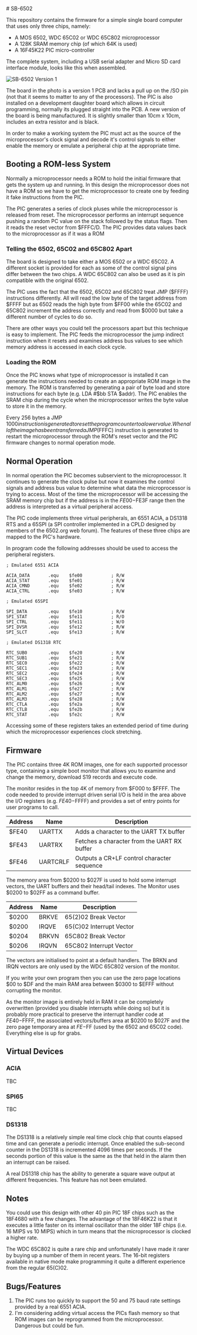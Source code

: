﻿﻿﻿﻿﻿﻿﻿# SB-6502This repository contains the firmware for a simple single board computer that uses only three chips, namely:- A MOS 6502, WDC 65C02 or WDC 65C802 microprocessor- A 128K SRAM memory chip (of which 64K is used)- A 16F45K22 PIC micro-controllerThe complete system, including a USB serial adapter and Micro SD card interface module, looks like this when assembled.![SB-6502 Version 1](images/sb-6502.jpg)The board in the photo is a version 1 PCB and lacks a pull up on the /SO pin (not that it seems to matter to any of the processors). The PIC is also installed on a development daughter board which allows in circuit programming, normally its plugged straight into the PCB. A new version of the board is being manufactured. It is slightly smaller than 10cm x 10cm, includes an extra resistor and is black.In order to make a working system the PIC must act as the source of the microprocessor's clock signal and decode it's control signals to either enable the memory or emulate a peripheral chip at the appropriate time.## Booting a ROM-less SystemNormally a microprocessor needs a ROM to hold the initial firmware that gets the system up and running. In this design the microprocessor does not have a ROM so we have to get the microprocessor to create one by feeding it fake instructions from the PIC.The PIC generates a series of clock pluses while the microprocessor is released from reset. The microprocessor performs an interrupt sequence pushing a random PC value on the stack followed by the status flags. Then it reads the reset vector from $FFFC/D. The PIC provides data values back to the  microprocessor as if it was a ROM### Telling the 6502, 65C02 and 65C802 ApartThe board is designed to take either a MOS 6502 or a WDC 65C02. A different socket is provided for each as some of the control signal pins differ between the two chips. A WDC 65C802 can also be used as it is pin compatible with the original 6502.The PIC uses the fact that the 6502, 65C02 and 65C802 treat JMP ($FFFF) instructions differently. All will read the low byte of the target address from $FFFF but as 6502 reads the high byte from $FF00 while the 65C02 and 65C802 increment the address correctly and read from $0000 but take a different number of cycles to do so.There are other ways you could tell the processors apart but this technique is easy to implement. The PIC feeds the microprocessor the jump indirect instruction when it resets and examines address bus values to see which memory address is accessed in each clock cycle.### Loading the ROMOnce the PIC knows what type of microprocessor is installed it can generate the instructions needed to create an appropriate ROM image in the memory. The ROM is transferred by generating a pair of byte load and store instructions for each byte (e.g. LDA #$bb STA $addr). The PIC enables the SRAM chip during the cycle when the microprocessor writes the byte value to store it in the memory.Every 256 bytes a JMP $1000 instruction is generated to reset the program counter to a lower value. When all of the image has been transferred a JMP ($FFFC) instruction is generated to restart the microprocessor through the ROM's reset vector and the PIC firmware changes to normal operation mode.## Normal OperationIn normal operation the PIC becomes subservient to the microprocessor. It continues to generate the clock pulse but now it examines the control signals and address bus value to determine what data the microprocessor is trying to access. Most of the time the microprocessor will be accessing the SRAM memory chip but if the address is in the $FE00-$FE3F range then the address is interpreted as a virtual peripheral access.The PIC code implements three virtual peripherals, an 6551 ACIA, a DS1318 RTS and a 65SPI (a SPI controller implemented in a CPLD designed by members of the 6502.org web forum). The features of these three chips are mapped to the PIC's hardware.In program code the following addresses should be used to access the peripheral registers.    ; Emulated 6551 ACIA    ACIA_DATA       .equ    $fe00           ; R/W    ACIA_STAT       .equ    $fe01           ; R/W    ACIA_CMND       .equ    $fe02           ; R/W    ACIA_CTRL       .equ    $fe03           ; R/W    ; Emulated 65SPI    SPI_DATA        .equ    $fe10           ; R/W    SPI_STAT        .equ    $fe11           ; R/O    SPI_CTRL        .equ    $fe11           ; W/O    SPI_DVSR        .equ    $fe12           ; R/W    SPI_SLCT        .equ    $fe13           ; R/W    ; Emulated DS1318 RTC    RTC_SUB0        .equ    $fe20           ; R/W    RTC_SUB1        .equ    $fe21           ; R/W    RTC_SEC0        .equ    $fe22           ; R/W    RTC_SEC1        .equ    $fe23           ; R/W    RTC_SEC2        .equ    $fe24           ; R/W    RTC_SEC3        .equ    $fe25           ; R/W    RTC_ALM0        .equ    $fe26           ; R/W    RTC_ALM1        .equ    $fe27           ; R/W    RTC_ALM2        .equ    $fe27           ; R/W    RTC_ALM3        .equ    $fe28           ; R/W    RTC_CTLA        .equ    $fe2a           ; R/W    RTC_CTLB        .equ    $fe2b           ; R/W    RTC_STAT        .equ    $fe2c           ; R/WAccessing some of these registers takes an extended period of time during which the microprocessor experiences clock stretching.## FirmwareThe PIC contains three 4K ROM images, one for each supported processor type, containing a simple boot monitor that allows you to examine and change the memory, download S19 records and execute code.The monitor resides in the top 4K of memory from $F000 to $FFFF. The code needed to provide interrupt driven serial I/O is held in the area above the I/O registers (e.g. $FE40-$FFFF) and provides a set of entry points for user programs to call.Address | Name | Description                               ------|----------|---------$FE40 | UARTTX | Adds a character to the UART TX buffer    $FE43 | UARTRX | Fetches a character from the UART RX buffer$FE46 | UARTCRLF | Outputs a CR+LF control character sequenceThe memory area from $0200 to $027F is used to hold some interrupt vectors, the UART buffers and their head/tail indexes. The Monitor uses $0200 to $02FF as a command buffer.Address | Name | Description------|--------|------------$0200 | BRKVE | 65(2)02 Break Vector$0200 | IRQVE | 65(C)02 Interrupt Vector$0204 | BRKVN | 65C802 Break Vector$0206  | IRQVN | 65C802 Interrupt VectorThe vectors are initialised to point at a default handlers. The BRKN and IRQN vectors are only used by the WDC 65C802 version of the monitor.If you write your own program then you can use the zero page locations $00 to $DF and the main RAM area between $0300 to $EFFF without corrupting the monitor.As the monitor image is entirely held in RAM it can be completely overwritten (provided you disable interrupts while doing so) but it is probably more practical to preserve the interrupt handler code at $FE40-$FFFF, the associated vectors/buffers area at $0200 to $027F and the zero page temporary area at $FE-$FF (used by the 6502 and 65C02 code). Everything else is up for grabs. ## Virtual Devices### ACIATBC### SPI65TBC### DS1318The DS1318 is a relatively simple real time clock chip that counts elapsed time and can generate a periodic interrupt. Once enabled the sub-second counter in the DS1318 is incremented 4096 times per seconds. If the seconds portion of this value is the same as the that held in the alarm then an interrupt can be raised.A real DS1318 chip has the ability to generate a square wave output at different frequencies. This feature has not been emulated.## NotesYou could use this design with other 40 pin PIC 18F chips such as the 18F4680 with a few changes. The advantage of the 18F46K22 is that it executes a little faster on its internal oscillator than the older 18F chips (i.e. 16 MIPS vs 10 MIPS) which in turn means that the microprocessor is clocked a higher rate.The WDC 65C802 is quite a rare chip and unfortunately I have made it rarer by buying up a number of them in recent years. The 16-bit registers available in native mode make programming it quite a different experience from the regular 65(C)02.## Bugs/Features1. The PIC runs too quickly to support the 50 and 75 baud rate settings provided by a real 6551 ACIA.2. I'm considering adding virtual access the PICs flash memory so that ROM images can be reprogrammed from the microprocessor. Dangerous but could be fun.